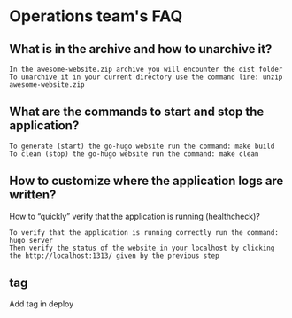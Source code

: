 # Operations team's FAQ
## What is in the archive and how to unarchive it?

    In the awesome-website.zip archive you will encounter the dist folder
    To unarchive it in your current directory use the command line: unzip awesome-website.zip

## What are the commands to start and stop the application?

    To generate (start) the go-hugo website run the command: make build
    To clean (stop) the go-hugo website run the command: make clean

## How to customize where the application logs are written?
How to “quickly” verify that the application is running (healthcheck)?

    To verify that the application is running correctly run the command: hugo server
    Then verify the status of the website in your localhost by clicking the http://localhost:1313/ given by the previous step

## tag

Add tag in deploy